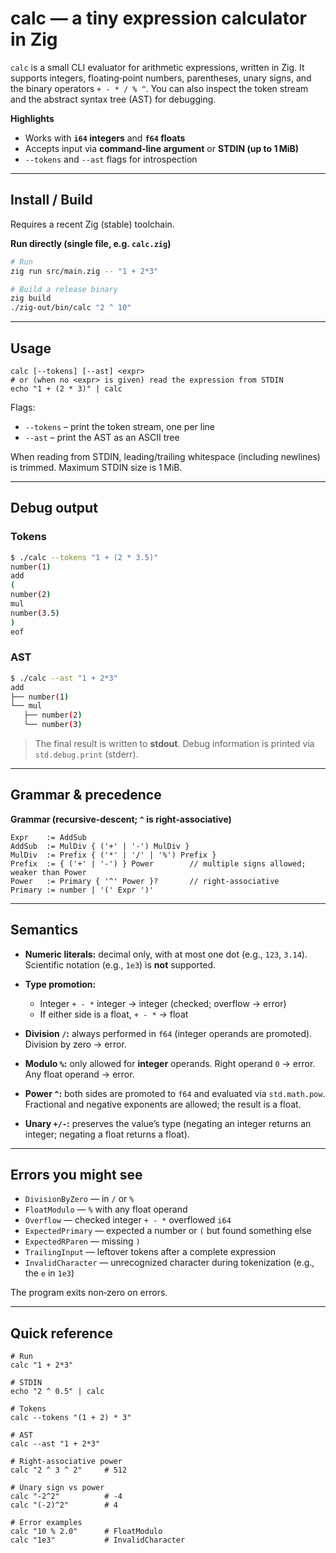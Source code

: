 # calc — a tiny expression calculator in Zig

`calc` is a small CLI evaluator for arithmetic expressions, written in Zig.
It supports integers, floating‑point numbers, parentheses, unary signs, and the binary operators `+ - * / % ^`.
You can also inspect the token stream and the abstract syntax tree (AST) for debugging.

**Highlights**

* Works with **`i64` integers** and **`f64` floats**
* Accepts input via **command‑line argument** or **STDIN (up to 1 MiB)**
* `--tokens` and `--ast` flags for introspection

---

## Install / Build

Requires a recent Zig (stable) toolchain.

**Run directly (single file, e.g. `calc.zig`)**

```bash
# Run
zig run src/main.zig -- "1 + 2*3"

# Build a release binary
zig build
./zig-out/bin/calc "2 ^ 10"
```
---

## Usage

```
calc [--tokens] [--ast] <expr>
# or (when no <expr> is given) read the expression from STDIN
echo "1 + (2 * 3)" | calc
```

Flags:

* `--tokens` – print the token stream, one per line
* `--ast` – print the AST as an ASCII tree

When reading from STDIN, leading/trailing whitespace (including newlines) is trimmed. Maximum STDIN size is 1 MiB.

---

## Debug output

### Tokens

```bash
$ ./calc --tokens "1 + (2 * 3.5)"
number(1)
add
(
number(2)
mul
number(3.5)
)
eof
```

### AST

```bash
$ ./calc --ast "1 + 2*3"
add
├── number(1)
└── mul
   ├── number(2)
   └── number(3)
```

> The final result is written to **stdout**. Debug information is printed via `std.debug.print` (stderr).

---

## Grammar & precedence

**Grammar (recursive‑descent; `^` is right‑associative)**

```
Expr    := AddSub
AddSub  := MulDiv { ('+' | '-') MulDiv }
MulDiv  := Prefix { ('*' | '/' | '%') Prefix }
Prefix  := { ('+' | '-') } Power        // multiple signs allowed; weaker than Power
Power   := Primary { '^' Power }?       // right-associative
Primary := number | '(' Expr ')'
```
---

## Semantics

* **Numeric literals:** decimal only, with at most one dot (e.g., `123`, `3.14`). Scientific notation (e.g., `1e3`) is **not** supported.
* **Type promotion:**

  * Integer `+ - *` integer → integer (checked; overflow → error)
  * If either side is a float, `+ - *` → float
* **Division `/`:** always performed in `f64` (integer operands are promoted). Division by zero → error.
* **Modulo `%`:** only allowed for **integer** operands. Right operand `0` → error. Any float operand → error.
* **Power `^`:** both sides are promoted to `f64` and evaluated via `std.math.pow`. Fractional and negative exponents are allowed; the result is a float.
* **Unary `+/-`:** preserves the value’s type (negating an integer returns an integer; negating a float returns a float).

---

## Errors you might see

* `DivisionByZero` — in `/` or `%`
* `FloatModulo` — `%` with any float operand
* `Overflow` — checked integer `+ - *` overflowed `i64`
* `ExpectedPrimary` — expected a number or `(` but found something else
* `ExpectedRParen` — missing `)`
* `TrailingInput` — leftover tokens after a complete expression
* `InvalidCharacter` — unrecognized character during tokenization (e.g., the `e` in `1e3`)

The program exits non‑zero on errors.

---

## Quick reference

```
# Run
calc "1 + 2*3"

# STDIN
echo "2 ^ 0.5" | calc

# Tokens
calc --tokens "(1 + 2) * 3"

# AST
calc --ast "1 + 2*3"

# Right-associative power
calc "2 ^ 3 ^ 2"     # 512

# Unary sign vs power
calc "-2^2"          # -4
calc "(-2)^2"        # 4

# Error examples
calc "10 % 2.0"      # FloatModulo
calc "1e3"           # InvalidCharacter
```
